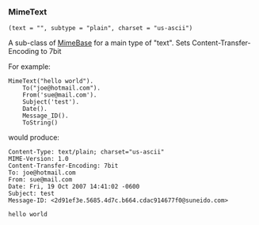 ### MimeText

``` suneido
(text = "", subtype = "plain", charset = "us-ascii")
```

A sub-class of [MimeBase](<MimeBase.md>) for a main type of "text". Sets Content-Transfer-Encoding to 7bit

For example:

``` suneido
MimeText("hello world").
    To("joe@hotmail.com").
    From('sue@mail.com').
    Subject('test').
    Date().
    Message_ID().
    ToString()
```

would produce:

``` suneido
Content-Type: text/plain; charset="us-ascii"
MIME-Version: 1.0
Content-Transfer-Encoding: 7bit
To: joe@hotmail.com
From: sue@mail.com
Date: Fri, 19 Oct 2007 14:41:02 -0600
Subject: test
Message-ID: <2d91ef3e.5685.4d7c.b664.cdac914677f0@suneido.com>

hello world
```